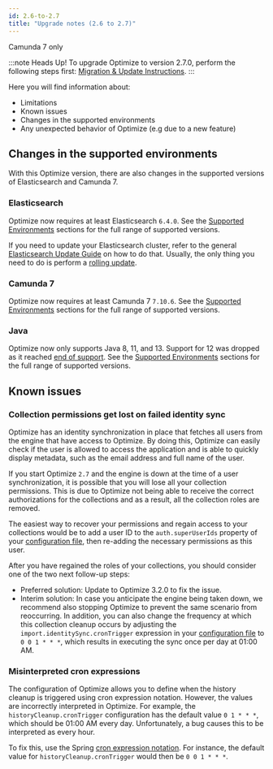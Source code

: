 ```yaml
---
id: 2.6-to-2.7
title: "Upgrade notes (2.6 to 2.7)"
---
```


<span class="badge badge--platform">Camunda 7 only</span>

:::note Heads Up!
To upgrade Optimize to version 2.7.0, perform the following steps first: [Migration & Update Instructions](./instructions.md).
:::

Here you will find information about:

- Limitations
- Known issues
- Changes in the supported environments
- Any unexpected behavior of Optimize (e.g due to a new feature)

## Changes in the supported environments

With this Optimize version, there are also changes in the supported versions of Elasticsearch and Camunda 7.

### Elasticsearch

Optimize now requires at least Elasticsearch `6.4.0`.
See the [Supported Environments](/reference/supported-environments.md) sections for the full range of supported versions.

If you need to update your Elasticsearch cluster, refer to the general [Elasticsearch Update Guide](https://www.elastic.co/guide/en/elasticsearch/reference/current/setup-upgrade.html) on how to do that. Usually, the only thing you need to do is perform a [rolling update](https://www.elastic.co/guide/en/elasticsearch/reference/current/rolling-upgrades.html).

### Camunda 7

Optimize now requires at least Camunda 7 `7.10.6`.
See the [Supported Environments](/reference/supported-environments.md) sections for the full range of supported versions.

### Java

Optimize now only supports Java 8, 11, and 13. Support for 12 was dropped as it reached [end of support](https://www.oracle.com/technetwork/java/java-se-support-roadmap.html).
See the [Supported Environments](/reference/supported-environments.md) sections for the full range of supported versions.

## Known issues

### Collection permissions get lost on failed identity sync

Optimize has an identity synchronization in place that fetches all users from the engine that have access to Optimize. By doing this, Optimize can easily check if the user is allowed to access the application and is able to quickly display metadata, such as the email address and full name of the user.

If you start Optimize `2.7` and the engine is down at the time of a user synchronization, it is possible that you will lose all your collection permissions. This is due to Optimize not being able to receive the correct authorizations for the collections and as a result, all the collection roles are removed.

The easiest way to recover your permissions and regain access to your collections would be to add a user ID to the `auth.superUserIds` property of your [configuration file](./../configuration/system-configuration.md#security), then re-adding the necessary permissions as this user.

After you have regained the roles of your collections, you should consider one of the two next follow-up steps:

- Preferred solution: Update to Optimize 3.2.0 to fix the issue.
- Interim solution: In case you anticipate the engine being taken down, we recommend also stopping Optimize to prevent the same scenario from reoccurring. In addition, you can also change the frequency at which this collection cleanup occurs by adjusting the `import.identitySync.cronTrigger` expression in your [configuration file](./../configuration/system-configuration.md#security) to `0 0 1 * * *`, which results in executing the sync once per day at 01:00 AM.

### Misinterpreted cron expressions

The configuration of Optimize allows you to define when the history cleanup is triggered using cron expression notation. However, the values are incorrectly interpreted in Optimize. For example, the `historyCleanup.cronTrigger` configuration has the default value `0 1 * * *`, which should be 01:00 AM every day. Unfortunately, a bug causes this to be interpreted as every hour.

To fix this, use the Spring [cron expression notation](https://docs.spring.io/spring-framework/docs/current/javadoc-api/org/springframework/scheduling/support/CronExpression.html). For instance, the default value for `historyCleanup.cronTrigger` would then be `0 0 1 * * *`.

